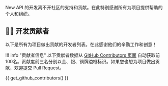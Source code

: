 New API 的开发离不开社区的支持和贡献。在此特别感谢所有为项目提供帮助的个人和组织。

## 👨‍💻 开发贡献者

以下是所有为项目做出贡献的开发者列表。在此感谢他们的辛勤工作和创意！

!!! info "贡献者信息"
    以下贡献者数据从 [GitHub Contributors 页面](https://github.com/Calcium-Ion/new-api/graphs/contributors) 自动获取前100名。贡献度前三名分别以金、银、铜牌边框标识。如果您也想为项目做出贡献，欢迎提交 Pull Request。

{{ get_github_contributors() }}
